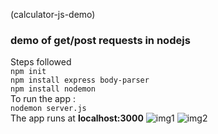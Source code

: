 (calculator-js-demo)
### demo of get/post requests in nodejs <br>
Steps followed <br>
```npm init```<br>
```npm install express body-parser```<br>
```npm install nodemon```<br>
To run the app : <br>
```nodemon server.js```<br>
The app runs at **localhost:3000**
![img1](https://github.com/Surajv311/calculator-js-demo/blob/master/images/img1.jpg)
![img2](https://github.com/Surajv311/calculator-js-demo/blob/master/images/img2.jpg)
